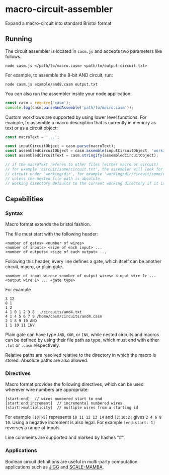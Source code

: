 # macro-circuit-assembler

Expand a macro-circuit into standard Bristol format

## Running

The circuit assembler is located in `casm.js` and accepts two parameters like follows.
```shell
node casm.js </path/to/macro.casm> <path/to/output-circuit.txt>
```

For example, to assemble the 8-bit AND circuit, run:
```shell
node casm.js example/and8.casm output.txt
```

You can also run the assembler inside your node application:
```javascript
const casm = require('casm');
console.log(casm.parseAndAssemble('path/to/macro.casm'));
```

Custom workflows are supported by using lower level functions. For example, to
assemble a macro description that is currently in memory as text or as a circuit object:
```javascript
const macroText = '...';

const inputCircuitObject = casm.parse(macroText);
const assembledCircuitObject = casm.assemble(inputCircuitObject, 'working/dir');
const assembledCircuitText = casm.stringify(assembledCircuitObject);

// if the macroText referes to other files (either macro or circuit)
// for example 'circuit/some/circuit.txt', the assembler will look for these
// circuit under 'working/dir', for example 'working/dir/circuit/some/circuit.txt'
// unless the nested file path is absolute.
// working directory defaults to the current working directory if it is not provided.
```


## Capabilities

### Syntax

Macro format extends the bristol fashion.

The file must start with the following header:
```as3
<number of gates> <number of wires>
<number of inputs> <size of each input> ...
<number of outputs> <size of each output> ...
```

Following this header, every line defines a gate, which itself
can be another circuit, macro, or plain gate.

```as3
<number of input wires> <number of output wires> <input wire 1> ... <output wire 1> ... <gate type>
```

For example
```as3
3 12
8 1
1 2
4 1 0 1 2 3 8 ../circuits/and4.txt
4 1 4 5 6 7 9 /home/casm/circuits/and4.casm
2 1 8 9 10 AND
1 1 10 11 INV
```

Plain gate can have type `AND`, `XOR`, or `INV`, while nested circuits and macros
can be defined by using their file path as type, which must end with either `.txt` or `.casm` respectively.

Relative paths are resolved relative to the directory in which the macro is stored. Absolute paths are also
allowed.

### Directives

Macro format provides the following directives, which can be used wherever wire numbers are appropriate:
```as3
[start:end]  // wires numbered start to end
[start:end:increment]  // incremental numbered wires
[start|>multiplicity]  // multiple wires from a starting id
```

For example `[10|>5]` represents `10 11 12 13 14` and `[2:10:2]` gives `2 4 6 8 10`.  Using a negative increment is also legal.  For example `[end:start:-1]` reverses a range of inputs.

Line comments are supported and marked by hashes "#". 

### Applications

Boolean circuit definitions are useful in multi-party computation applications such as [JIGG](https://github.com/multiparty/jigg) and [SCALE-MAMBA](https://github.com/KULeuven-COSIC/SCALE-MAMBA/tree/master/Circuits/Bristol).
